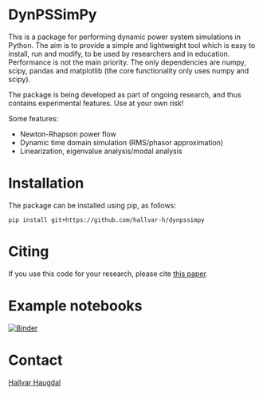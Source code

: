 # DynPSSimPy
This is a package for performing dynamic power system simulations in Python. The aim is to provide a simple and lightweight tool which is easy to install, run and modify, to be used by researchers and in education. Performance is not the main priority. The only dependencies are numpy, scipy, pandas and matplotlib (the core functionality only uses numpy and scipy).

The package is being developed as part of ongoing research, and thus contains experimental features. Use at your own risk!

Some features:
- Newton-Rhapson power flow
- Dynamic time domain simulation (RMS/phasor approximation)
- Linearization, eigenvalue analysis/modal analysis

# Installation
The package can be installed using pip, as follows:

`pip install git+https://github.com/hallvar-h/dynpssimpy`

# Citing
If you use this code for your research, please cite [this paper](https://ieeexplore.ieee.org/document/9494770).

# Example notebooks
[![Binder](https://mybinder.org/badge_logo.svg)](https://mybinder.org/v2/gh/hallvar-h/DynPSSimPy/HEAD?filepath=examples%2Fnotebooks)

# Contact
[Hallvar Haugdal](mailto:hallvhau@gmail.com)

